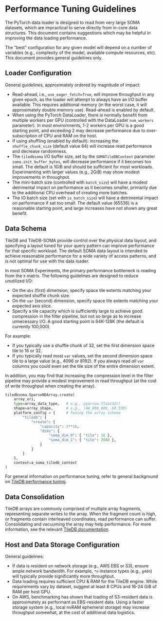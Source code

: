 # Performance Tuning Guidelines

The PyTorch data loader is designed to read from very large SOMA datasets, which are impractical to serve directly from in-core data structures. This document contains suggestions which may be helpful in improving the data loading performance.

The "best" configuration for any given model will depend on a number of variables (e.g., complexity of the model, available compute resources, etc). This document provides general guidelines only.

## Loader Configuration

General guidelines, approximately ordered by magnitude of impact:

* Read-ahead, i.e., `use_eager_fetch=True`, will improve throughput in any given epoch, as the loader will attempt to always have an I/O buffer available. This requires additional memory (in the worst case, it will approximately double memory use). Read-ahead is enabled by default.
* When using the PyTorch DataLoader, there is normally benefit from multiple workers per GPU (controlled with the DataLoader `num_workers` parameter). In most environments, 1-2 workers per GPU is a good starting point, and exceeding 2 may decrease performance due to over-subscription of CPU and RAM on the host.
* If using shuffling (enabled by default): increasing the `shuffle_chunk_size` (default value 64) will increase read performance and decrease randomness.
* The `tiledbsoma` I/O buffer size, set by the `SOMATileDBContext` parameter `soma.init_buffer_bytes`, will decrease performance if it becomes too small.  The default is 1GiB and should be sufficient for most workloads. Experimenting with larger values (e.g., 2GiB) may show modest improvements in throughput.
* The mini-batch size (controlled with `batch_size`) will have a modest detrimental impact on performance as it becomes smaller, primarily due to the additional CPU overhead of creating more batches.
* The IO batch size (set with `io_batch_size`) will have a detrimental impact on performance if set too small. The default value (65536) is a reasonable starting point, and large increases have not shown any great benefit.

## Data Schema

TileDB and TileDB-SOMA provide control over the physical data layout, and specifying a layout tuned for your query pattern can improve performance for that specific workload.  The default SOMA data layout is intended to achieve reasonable performance for a wide variety of access patterns, and is not optimal for use with the data loader.

In most SOMA Experiments, the primary performance bottleneck is reading from the `X` matrix. The following guidelines are designed to reduce unutilized I/O:

* On the `obs` (first) dimension, specify space tile extents matching your expected shuffle chunk size.
* On the `var` (second) dimension, specify space tile extents matching your expected axis slice.
* Specify a tile capacity which is sufficiently large to achieve good compression in the filter pipeline, but not so large as to increase unnecessary I/O.  A good starting point is 64K-128K (the default is currently 100,000).

For example:

* If you typically use a shuffle chunk of 32, set the first dimension space tile to 16 or 32.
* If you typically read most `var` values, set the second dimension space tile to a large value (e.g., 4096 or 8192). If you always read _all_ `var` columns you could even set the tile size of the entire dimension extent.

In addition, you may find that increasing the compression level in the filter pipeline may provide a modest improvement in read throughput (at the cost of write throughput when creating the array).

```python
tiledbsoma.SparseNDArray.create(
    array_uri,
    type=array_data_type,   # e.g., pyarrow.float32()
    shape=array_shape,      # e.g., (48_000_000, 60_530)
    platform_config = {     # Tuning the array schema
        "tiledb": {
            "create": {
                "capacity": 2**16,
                "dims": {
                    "soma_dim_0": { "tile": 16 },
                    "soma_dim_1": { "tile": 2048 },
                }
            }
        }
    },
    context=a_soma_tiledb_context
)
```

For general information on performance tuning, refer to general background on [TileDB performance tuning](https://docs.tiledb.com/main/how-to/performance/performance-tips).

## Data Consolidation

TileDB arrays are commonly comprised of multiple array fragments, representing separate writes to the array. When the fragment count is high, or fragments contain interleaved coordinates, read performance can suffer. Consolidating and vacuuming the array may help performance. For more information, see the relevant [TileDB documentation](https://docs.tiledb.com/main/how-to/arrays/writing-arrays/consolidation-and-vacuuming).

## Host and Data Storage Configuration

General guidelines:

* If data is resident on network storage (e.g., AWS EBS or S3), ensure ample network bandwidth. For example, `*n` instance types (e.g., `g4dn`) will typically provide significantly more throughput.
* Data loading requires sufficient CPU & RAM for the TileDB engine. While requirements vary by dataset, suggest at least 8 CPUs and 16-24 GiB of RAM per host GPU.
* On AWS, benchmarking has shown that loading of S3-resident data is approximately as performant as EBS-resident data. Using a faster storage system (e.g., local nvRAM ephemeral storage) may increase throughput somewhat, at the cost of additional data logistics.
